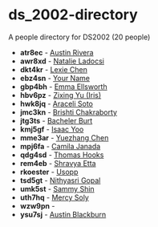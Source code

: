 # ds_2002-directory

A people directory for DS2002 (20 people)

- **atr8ec** - [Austin Rivera](people/atr8ec/)
- **awr8xd** - [Natalie Ladocsi](people/awr8xd/)
- **dkt4kr** - [Lexie Chen](people/dkt4kr/)
- **ebz4sn** - [Your Name](people/ebz4sn/)
- **gbp4bh** - [Emma Ellsworth](people/gbp4bh/)
- **hbv6pz** - [Zixing Yu (Iris)](people/hbv6pz/)
- **hwk8jq** - [Araceli Soto](people/hwk8jq/)
- **jmc3kn** - [Brishti Chakraborty](people/jmc3kn/)
- **jtg3ts** - [Bacheler Burt](people/jtg3ts/)
- **kmj5gf** - [Isaac Yoo](people/kmj5gf/)
- **mme3ar** - [Yuezhang Chen](people/mme3ar/)
- **mpj6fa** - [Camila Janada](people/mpj6fa/)
- **qdg4sd** - [Thomas Hooks](people/qdg4sd/)
- **rem4eb** - [Shravya Etta](people/rem4eb/)
- **rkoester** - [Usopp](people/rkoester/)
- **tsd5gt** - [Nithyasri Gopal](people/tsd5gt/)
- **umk5st** - [Sammy Shin](people/umk5st/)
- **uth7hq** - [Mercy Soly](people/uth7hq/)
- **wzw9pn** - [](people/wzw9pn/)
- **ysu7sj** - [Austin Blackburn](people/ysu7sj/)
